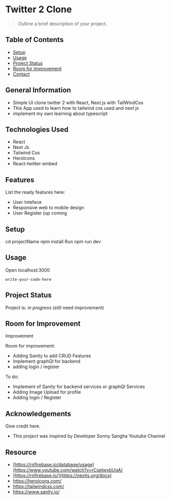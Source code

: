 # Twitter 2 Clone
> Outline a brief description of your project.

## Table of Contents
* [Setup](#setup)
* [Usage](#usage)
* [Project Status](#project-status)
* [Room for Improvement](#room-for-improvement)
* [Contact](#contact)
<!-- * [License](#license) -->


## General Information
- Simple UI clone twitter 2 with React, Next.js with TailWindCss
- This App used to learn how to tailwind css used and next js
- implement my own learning about typescript
<!-- You don't have to answer all the questions - just the ones relevant to your project. -->


## Technologies Used
- React
- Next Js
- Tailwind Css
- HeroIcons
- React-twitter-embed


## Features
List the ready features here:
- User Inteface
- Responsive web to mobile design
- User Register (up coming


## Setup
cd projectName 
npm install
Run npm run dev


## Usage
Open localhost:3000

`write-your-code-here`
## Project Status
Project is: _in progress_ (still need improvement)


## Room for Improvement
Improvement

Room for improvement:
- Adding Sanity to add CRUD Features
- Implement graphQl for backend
- adding login / register

To do:
- Implement of Sanity for backend services or graphQl Services
- Adding Image Upload for profile
- Adding login / Register


## Acknowledgements
Give credit here.
- This project was inspired by Developer Sonny Sangha Youtube Channel

## Resource 
- [https://rnfirebase.io/database/usage](https://www.youtube.com/watch?v=rCselwxbUgA)
- [https://rnfirebase.io/](https://nextjs.org/docs)
- https://heroicons.com/
- https://tailwindcss.com/
- https://www.sanity.io/


<!-- Optional -->
<!-- ## License -->
<!-- This project is open source and available under the [... License](). -->

<!-- You don't have to include all sections - just the one's relevant to your project -->
